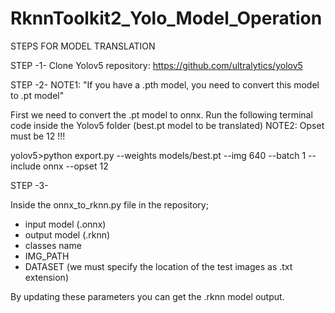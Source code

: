 # RknnToolkit2_Yolo_Model_Operation


STEPS FOR MODEL TRANSLATION

STEP -1- 
Clone Yolov5 repository: https://github.com/ultralytics/yolov5

STEP -2-
NOTE1: "If you have a .pth model, you need to convert this model to .pt model"

First we need to convert the .pt model to onnx.
Run the following terminal code inside the Yolov5 folder (best.pt model to be translated)
NOTE2: Opset must be 12 !!!

yolov5>python export.py --weights models/best.pt --img 640 --batch 1 --include onnx --opset 12

STEP -3-

Inside the onnx_to_rknn.py file in the repository;
- input model (.onnx)
- output model (.rknn)
- classes name
- IMG_PATH
- DATASET (we must specify the location of the test images as .txt extension)

By updating these parameters you can get the .rknn model output.
